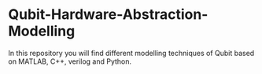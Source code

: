 # Qubit-Hardware-Abstraction-Modelling
In this repository you will find different modelling techniques of Qubit based on MATLAB, C++, verilog and Python.
